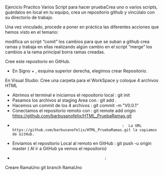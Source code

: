 Ejercicio Practico
Varios Script para hacer pruebaCrea uno o varios scripts, guárdalos en local en tu equipo, crea un repositorio github y vincúlalo con su directorio de trabajo.

Una vez vinculado, procede a poner en práctica las diferentes acciones que hemos visto en el temario:

modifica un script 
“comit” los cambios para que se suban a github
crea ramas y trabaja en ellas realizando algún cambio en el script
“merge” los cambios a la rama principal
borra ramas creadas.

Cree este repositorio en GitHub.
* En Signo + , esquina superior derecha, elegimos crear Repositorio.

En Visual Studio: Cree una carpeta para el WorkSpace y coloque 4 archivos HTML
* Abrimos el terminal e iniciamos el repositorio local  :  git init
* Pasamos los archivos al staging Area con              :  git add .
* Hacemos un commit de los 4 archivos                   :  git commit -m "V0.0.1"
* Conectamos el repositorio remoto con                  :  git remote add origin https://github.com/barbusanofelix/HTML_PruebaRamas.git
*                                                       :  La URL https://github.com/barbusanofelix/HTML_PruebaRamas.git la copiamos de GitHub.
* Enviamos el repositorio Local al remoto en GitHub     :  git push -u origin master         ( Al ir a GitHub ya vemos el repositorio)
*                                               : 

Creare RamaUno 
git branch RamaUno 

